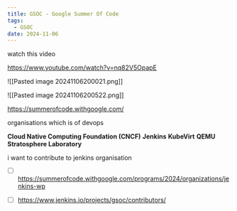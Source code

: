 ```yaml
---
title: GSOC - Google Summer Of Code
tags:
  - GSOC
date: 2024-11-06
---
```

watch this video

https://www.youtube.com/watch?v=nq82V5OpapE


![[Pasted image 20241106200021.png]]

![[Pasted image 20241106200522.png]]


https://summerofcode.withgoogle.com/

organisations which is of devops

**Cloud Native Computing Foundation (CNCF)**
**Jenkins**
**KubeVirt**
**QEMU**
**Stratosphere Laboratory**


i want to contribute to jenkins organisation

- [ ] https://summerofcode.withgoogle.com/programs/2024/organizations/jenkins-wp

- [ ] https://www.jenkins.io/projects/gsoc/contributors/

